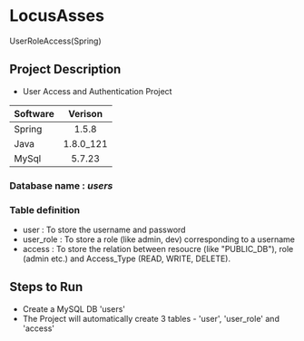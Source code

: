 # LocusAsses
UserRoleAccess(Spring)

## Project Description
- User Access and Authentication Project

| Software   |      Verison  | 
|----------  |:-------------:|
| Spring     |  1.5.8        |
| Java       |  1.8.0_121    |
|  MySql     |  5.7.23       |

### Database name : ***users***
### Table definition
- user : To store the username and password
- user_role : To store a role (like admin, dev) corresponding to a username
- access : To store the relation between resoucre (like "PUBLIC_DB"), role (admin etc.) and Access_Type (READ, WRITE, DELETE).

## Steps to Run
- Create a MySQL DB 'users'
- The Project will automatically create 3 tables - 'user', 'user_role' and 'access'
